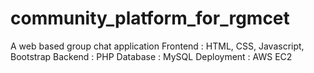 # community_platform_for_rgmcet
A web based group chat application
Frontend   : HTML, CSS, Javascript, Bootstrap
Backend    : PHP
Database   : MySQL
Deployment : AWS EC2
